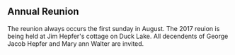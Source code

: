 ## Annual Reunion

The reunion always occurs the first sunday in August.  The 2017 reuion is being held at Jim Hepfer's cottage on Duck Lake.  All decendents of George Jacob Hepfer and Mary ann Walter are invited.